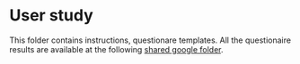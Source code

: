 # User study
This folder contains instructions, questionare templates.
All the questionaire results are available at the following [shared google folder](https://drive.google.com/drive/folders/1xzRk3N6mK1Mn990z--01HBOSwEbYd8u_?usp=sharing).